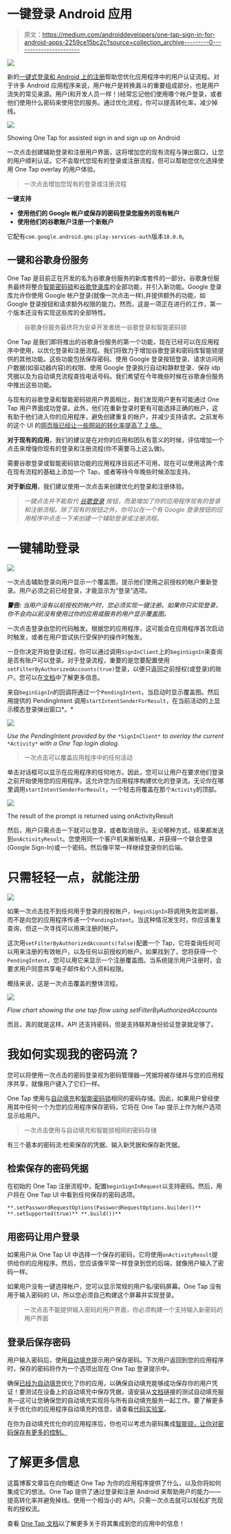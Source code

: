 # 一键登录 Android 应用

> 原文：<https://medium.com/androiddevelopers/one-tap-sign-in-for-android-apps-2259ce15bc2c?source=collection_archive---------0----------------------->

![](img/a3cd12fa7bee3841cda35aa35944431e.png)

新的[一键式登录和 Android 上的注册](https://developers.google.com/identity/one-tap/android/overview)帮助您优化应用程序中的用户认证流程。对于许多 Android 应用程序来说，用户帐户是转换漏斗的重要组成部分，也是用户流失的常见来源。用户(和开发人员一样！)经常忘记他们使用哪个帐户登录，或者他们使用什么密码来使用您的服务。通过优化流程，你可以提高转化率，减少掉线。

![](img/040ea97c9e13d1e2c35a6089a8da860c.png)

Showing One Tap for assisted sign in and sign up on Android

一次点击创建辅助登录和注册用户界面，这将增加您的现有流程与弹出窗口，让您的用户顺利认证。它不会取代您现有的登录或注册流程，但可以帮助您优化选择使用 One Tap overlay 的用户体验。

> 一次点击增加您现有的登录或注册流程

**一键支持**

*   **使用他们的 Google 帐户或保存的密码登录您服务的现有帐户**
*   **使用他们的谷歌账户注册一个新账户**

它配有`com.google.android.gms:play-services-auth`版本`18.0.0`。

## 一键和谷歌身份服务

One Tap 是目前正在开发的名为谷歌身份服务的新库套件的一部分。谷歌身份服务最终将整合[智能密码锁](https://developers.google.com/identity/smartlock-passwords/android)和[谷歌登录库](https://developers.google.com/identity/sign-in/android/start-integrating)的全部功能，并引入新功能。Google 登录库允许你使用 Google 帐户登录(就像一次点击一样),并提供额外的功能，如 Google 登录按钮和请求额外权限的能力。然而，这是一项正在进行的工作，第一个版本还没有实现这些库的全部特性。

> 谷歌身份服务最终将为安卓开发者统一谷歌登录和智能密码锁

One Tap 是我们即将推出的谷歌身份服务的第一个功能，现在已经可以在应用程序中使用，以优化登录和注册流程。我们将致力于增加谷歌登录和密码库智能锁提供的其他功能。这些功能包括保存密码、使用 Google 登录按钮登录、请求访问用户数据(如驱动器内容)的权限、使用 Google 登录执行自动和静默登录、保存 idp 凭据以及为自动填充流程查找电话号码。我们希望在今年晚些时候在谷歌身份服务中推出这些功能。

与现有的谷歌登录和智能密码锁用户界面相比，我们发现用户更有可能通过 One Tap 用户界面成功登录。此外，他们在重新登录时更有可能选择正确的帐户，这有助于他们进入你的应用程序，避免创建重复的帐户，并减少支持请求。之前发布的这个 UI 的[网页版已经让一些网站的转化率提高了 2 倍。](https://developers.google.com/identity/one-tap/web)

**对于现有的应用**，我们的建议是在对你的应用和团队有意义的时候，评估增加一个点击来增强你现有的登录和注册流程(你不需要马上这么做)。

需要谷歌登录或智能密码锁功能的应用程序目前还不可用，现在可以使用这两个库在现有流程的基础上添加一个 Tap，或者等待今年晚些时候添加支持。

**对于新应用**，我们建议使用一次点击来创建优化的登录和注册体验。

> *一键点击并不能取代* [*谷歌登录*](https://developers.google.com/identity/sign-in/android/start-integrating) *按钮，而是增加了你的应用程序现有的登录和注册流程。除了现有的按钮之外，你可以在一个有 Google 登录按钮的应用程序中点击一下来创建一个辅助登录或注册流程。*

# 一键辅助登录

![](img/4e6c60d3e1d1c3d502a5be0ad45047ed.png)

一次点击辅助登录向用户显示一个覆盖图，提示他们使用之前授权的帐户重新登录。用户必须之前已经登录，才能显示为“登录”选项。

***警告:*** *当用户没有以前授权的帐户时，您必须实现一键注册。如果你只实现登录，你不会向以前没有使用过你的应用或服务的用户显示覆盖图。*

一次点击登录由您的代码触发。根据您的应用程序，这可能会在应用程序首次启动时触发，或者在用户尝试执行受保护的操作时触发。

一旦你决定开始登录过程，你可以通过调用`SignInClient`上的`beginSignIn`来查询是否有账户可以登录。对于登录流程，重要的是您要配置使用`setFilterByAuthorizedAccounts(true)`登录，以便只返回之前授权(或登录)的账户。您可以在[文档](https://developers.google.com/identity/one-tap/android/get-saved-credentials)中了解更多信息。

来自`beginSignIn`的回调将通过一个`PendingIntent`，当启动时显示覆盖图。然后用提供的 PendingIntent 调用`startIntentSenderForResult`，在当前活动的上显示模态登录弹出窗口*。*

![](img/51a7b1d50960f6ca7207f8fc5298c8d9.png)

*Use the PendingIntent provided by the* `*SignInClient*` *to overlay the current* `*Activity*` *with a One Tap login dialog.*

> 一次点击可以覆盖应用程序中的任何活动

单击对话框可以显示在应用程序的任何地方。因此，您可以让用户在要求他们登录之前开始使用您的应用程序。这允许您为应用程序构建优化的登录流。无论你在哪里调用`startIntentSenderForResult`，一个轻击将覆盖在那个`Activity`的顶部。

![](img/0e48623baad998d16a9b91c9830d1c39.png)

The result of the prompt is returned using onActivityResult

然后，用户只需点击一下就可以登录，或者取消提示。无论哪种方式，结果都发送到`onActivityResult`。您使用同一个客户机来解析结果，并获得一个联合登录(Google Sign-In)或一个密码。然后像平常一样继续登录你的后端。

# 只需轻轻一点，就能注册

![](img/8735d6b4c8397097295bfe7326a9555c.png)

如果一次点击找不到任何用于登录的授权帐户，`beginSignIn`将调用失败监听器，而不是向您的应用程序传递一个`PendingIntent`。当这种情况发生时，你应该重复查询，但这一次寻找可以用来注册的帐户。

这次用`setFilterByAuthorizedAccounts(false)`配置一个 Tap，它将查询任何可以用来注册的有效帐户，以及任何以前授权的帐户。如果找到了，您将获得一个`PendingIntent`，您可以用它来显示一个注册覆盖图。当系统提示用户注册时，会要求用户同意共享电子邮件和个人资料权限。

概括来说，这是一次点击覆盖的整体流程。

![](img/e7dadbbadfaa76252de8f47c39e146e9.png)

*Flow chart showing the one tap flow using setFilterByAuthorizedAccounts*

而且，真的就是这样。API 还支持密码，但是支持联邦身份验证登录就足够了。

# 我如何实现我的密码流？

您可以将使用一次点击的密码登录视为密码管理器—凭据将被存储并与您的应用程序共享，就像用户键入了它们一样。

One Tap 使用与[自动填充](https://developer.android.com/guide/topics/text/autofill)和[智能密码锁](https://developers.google.com/identity/smartlock-passwords/android)相同的密码存储。因此，如果用户曾经使用其中任何一个为您的应用程序保存密码，它将在 One Tap 提示上作为帐户选项显示给用户。

> 一次点击使用与自动填充和智能锁相同的密码存储

有三个基本的密码流:检索保存的凭据、输入新凭据和保存新凭据。

## 检索保存的密码凭据

在初始的 One Tap 注册流程中，配置`beginSignInRequest`以支持密码。然后，用户将在 One Tap UI 中看到任何保存的密码选项。

```
**.setPasswordRequestOptions(PasswordRequestOptions.builder()** **.setSupported(true)** **.build())**
```

## 用密码让用户登录

如果用户从 One Tap UI 中选择一个保存的密码，它将使用`onActivityResult`提供给你的应用程序。然后，您应该像平常一样登录到您的后端，就像用户输入了密码一样。

如果用户没有一键选择帐户，您可以显示常规的用户名/密码屏幕。One Tap 没有用于输入密码的 UI，所以您必须自己构建这个屏幕并实现登录。

> 一次点击不能提供输入密码的用户界面，你必须构建一个支持输入新密码的用户界面

## 登录后保存密码

用户输入密码后，使用[自动填充](https://developer.android.com/guide/topics/text/autofill)提示用户保存密码。下次用户返回到您的应用程序时，保存的密码将作为一个选项出现在 One Tap 登录提示中。

确保[已经为自动填充](https://developer.android.com/guide/topics/text/autofill-optimize)优化了你的应用，以确保自动填充能够成功保存你的用户凭证！要测试在设备上的自动填充中保存凭据，请安装从[文档](https://developer.android.com/guide/topics/text/autofill-optimize)链接的测试自动填充服务—这可让您确保您的自动填充实现将与所有自动填充服务一起工作。要了解更多关于优化你的应用程序自动填充的信息，请查看[代码实验室](https://codelabs.developers.google.com/codelabs/optimize-autofill/#0)。

在你为自动填充优化你的应用程序后，你也可以考虑为密码集成[智能锁，让你对密码保存有更多的控制。](https://developers.google.com/identity/smartlock-passwords/android)

# 了解更多信息

这篇博客文章旨在向你概述 One Tap 为你的应用程序提供了什么，以及你将如何集成它的想法。One Tap 提供了通过登录和注册 Android 来帮助用户的能力——提高转化率并避免掉线。使用一个相当小的 API，只需一次点击就可以轻松扩充现有的授权流。

查看 [One Tap 文档](https://developers.google.com/identity/one-tap/android/overview)以了解更多关于将其集成到您的应用中的信息！